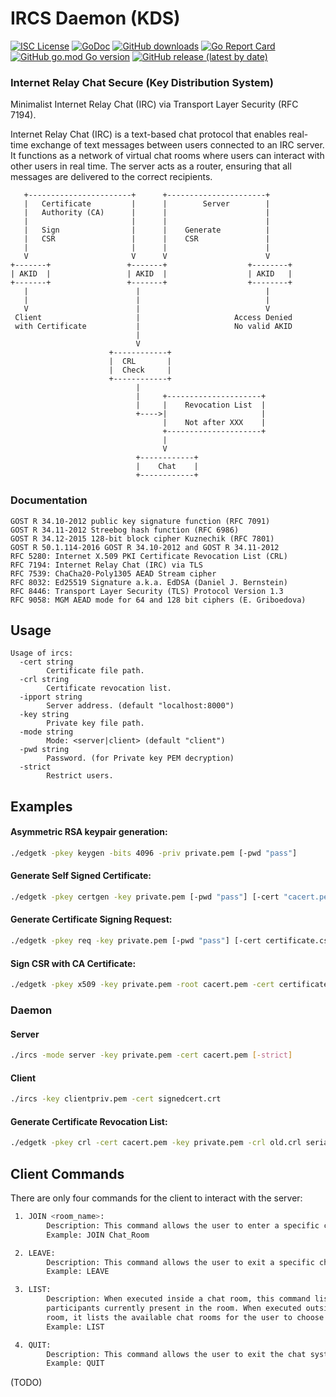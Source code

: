 # IRCS Daemon (KDS)
[![ISC License](http://img.shields.io/badge/license-ISC-blue.svg)](https://github.com/pedroalbanese/ircs/blob/master/LICENSE.md) 
[![GoDoc](https://godoc.org/github.com/pedroalbanese/ircs?status.png)](http://godoc.org/github.com/pedroalbanese/ircs)
[![GitHub downloads](https://img.shields.io/github/downloads/pedroalbanese/ircs/total.svg?logo=github&logoColor=white)](https://github.com/pedroalbanese/ircs/releases)
[![Go Report Card](https://goreportcard.com/badge/github.com/pedroalbanese/ircs)](https://goreportcard.com/report/github.com/pedroalbanese/ircs)
[![GitHub go.mod Go version](https://img.shields.io/github/go-mod/go-version/pedroalbanese/ircs)](https://golang.org)
[![GitHub release (latest by date)](https://img.shields.io/github/v/release/pedroalbanese/ircs)](https://github.com/pedroalbanese/ircs/releases)
### Internet Relay Chat Secure (Key Distribution System)
Minimalist Internet Relay Chat (IRC) via Transport Layer Security (RFC 7194).

Internet Relay Chat (IRC) is a text-based chat protocol that enables real-time exchange of text messages between users connected to an IRC server. It functions as a network of virtual chat rooms where users can interact with other users in real time. The server acts as a router, ensuring that all messages are delivered to the correct recipients.

```
   +-----------------------+      +----------------------+
   |   Certificate         |      |        Server        |
   |   Authority (CA)      |      |                      |
   |                       |      |                      |
   |   Sign                |      |    Generate          |
   |   CSR                 |      |    CSR               |
   |                       |      |                      |
   V                       V      V                      V
+-------+                 +-------+                  +--------+
| AKID  |                 | AKID  |                  | AKID   |
+-------+                 +-------+                  +--------+
   |                        |                            |
   |                        |                            |
   V                        |                            V
 Client                     |                     Access Denied
 with Certificate           |                     No valid AKID
                            |
                            V
                      +------------+
                      |  CRL       |
                      |  Check     |
                      +------------+
                            |
                            |     +---------------------+
                            |     |    Revocation List  |
                            +---->|                     |
                                  |    Not after XXX    |
                                  +---------------------+
                                  |
                                  V
                            +------------+
                            |    Chat    |
                            +------------+
```

### Documentation
```
GOST R 34.10-2012 public key signature function (RFC 7091)
GOST R 34.11-2012 Streebog hash function (RFC 6986)
GOST R 34.12-2015 128-bit block cipher Kuznechik (RFC 7801)
GOST R 50.1.114-2016 GOST R 34.10-2012 and GOST R 34.11-2012 
RFC 5280: Internet X.509 PKI Certificate Revocation List (CRL)
RFC 7194: Internet Relay Chat (IRC) via TLS
RFC 7539: ChaCha20-Poly1305 AEAD Stream cipher
RFC 8032: Ed25519 Signature a.k.a. EdDSA (Daniel J. Bernstein)
RFC 8446: Transport Layer Security (TLS) Protocol Version 1.3
RFC 9058: MGM AEAD mode for 64 and 128 bit ciphers (E. Griboedova)
```

## Usage
```
Usage of ircs:
  -cert string
        Certificate file path.
  -crl string
        Certificate revocation list.
  -ipport string
        Server address. (default "localhost:8000")
  -key string
        Private key file path.
  -mode string
        Mode: <server|client> (default "client")
  -pwd string
        Password. (for Private key PEM decryption)
  -strict
        Restrict users.
```

## Examples

#### Asymmetric RSA keypair generation:
```sh
./edgetk -pkey keygen -bits 4096 -priv private.pem [-pwd "pass"]
```
#### Generate Self Signed Certificate:
```sh
./edgetk -pkey certgen -key private.pem [-pwd "pass"] [-cert "cacert.pem"]
```
#### Generate Certificate Signing Request:
```sh
./edgetk -pkey req -key private.pem [-pwd "pass"] [-cert certificate.csr]
```
#### Sign CSR with CA Certificate:
```sh
./edgetk -pkey x509 -key private.pem -root cacert.pem -cert certificate.csr > signedcert.crt
```
### Daemon
#### Server
```sh
./ircs -mode server -key private.pem -cert cacert.pem [-strict]
```
#### Client
```sh
./ircs -key clientpriv.pem -cert signedcert.crt
```
#### Generate Certificate Revocation List:
```sh
./edgetk -pkey crl -cert cacert.pem -key private.pem -crl old.crl serials.txt > NewCRL.crl
```

## Client Commands
There are only four commands for the client to interact with the server:
```sh
 1. JOIN <room_name>:
        Description: This command allows the user to enter a specific chat room.
        Example: JOIN Chat_Room

 2. LEAVE:
        Description: This command allows the user to exit a specific chat room.
        Example: LEAVE

 3. LIST:
        Description: When executed inside a chat room, this command lists the 
        participants currently present in the room. When executed outside of a 
        room, it lists the available chat rooms for the user to choose from.
        Example: LIST

 4. QUIT:
        Description: This command allows the user to exit the chat system entirely.
        Example: QUIT
```

(TODO)
